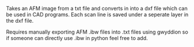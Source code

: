Takes an AFM image from a txt file and converts in into a dxf file which can be used in CAD programs.
Each scan line is saved under a seperate layer in the dxf file.

Requires manually exporting AFM .ibw files into .txt files using gwyddion
so if someone can directly use .ibw in python feel free to add.

